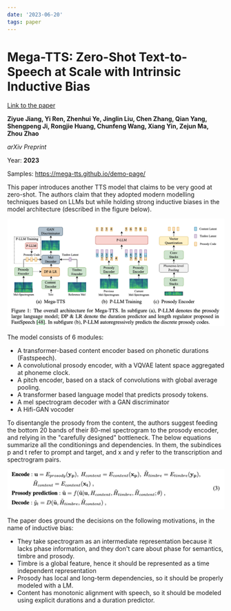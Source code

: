 ```yaml
---
date: '2023-06-20'
tags: paper
---
```

# Mega-TTS: Zero-Shot Text-to-Speech at Scale with Intrinsic Inductive Bias

[Link to the paper](https://arxiv.org/abs/2306.03509)

**Ziyue Jiang, Yi Ren, Zhenhui Ye, Jinglin Liu, Chen Zhang, Qian Yang, Shengpeng Ji, Rongjie Huang, Chunfeng Wang, Xiang Yin, Zejun Ma, Zhou Zhao**

*arXiv Preprint*

Year: **2023**

Samples: https://mega-tts.github.io/demo-page/

This paper introduces another TTS model that claims to be very good at zero-shot. The authors claim that they adopted modern modelling techniques based on LLMs but while holding strong inductive biases in the model architecture (described in the figure below).


![](assets/jiang2023/architecture.png)


The model consists of 6 modules:
- A transformer-based content encoder based on phonetic durations (Fastspeech).
- A convolutional prosody encoder, with a VQVAE latent space aggregated at phoneme clock.
- A pitch encoder, based on a stack of convolutions with global average pooling.
- A transformer based language model that predicts prosody tokens.
- A mel spectrogram decoder with a GAN discriminator
- A Hifi-GAN vocoder

To disentangle the prosody from the content, the authors suggest feeding the bottom 20 bands of their 80-mel spectrogram to the prosody encoder, and relying in the "carefully designed" bottleneck. The below equations summarize all the conditionings and dependencies. In them, the subindices p and t refer to prompt and target, and x and y refer to the transcription and spectrogram pairs.

![](assets/jiang2023/dependencies.png)

The paper does ground the decisions on the following motivations, in the name of inductive bias:

- They take spectrogram as an intermediate representation because it lacks phase information, and they don't care about phase for semantics, timbre and prosody.
- Timbre is a global feature, hence it should be represented as a time independent representation
- Prosody has local and long-term dependencies, so it should be properly modeled with a LM.
- Content has monotonic alignment with speech, so it should be modeled using explicit durations and a duration predictor. 


